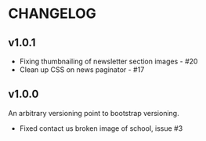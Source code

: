 CHANGELOG
=========

v1.0.1
------

  * Fixing thumbnailing of newsletter section images - #20
  * Clean up CSS on news paginator - #17

v1.0.0
------

An arbitrary versioning point to bootstrap versioning.

  * Fixed contact us broken image of school, issue #3